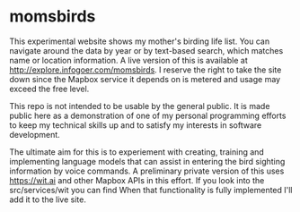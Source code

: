 # momsbirds

This experimental website shows my mother's birding life list. You can navigate around the data by year or by text-based search, which matches name or location information. A live version of this is available at http://explore.infogoer.com/momsbirds. I reserve the right to take the site down since the Mapbox service it depends on is metered and usage may exceed the free level.

This repo is not intended to be usable by the general public. It is made public here as a demonstration of one of my personal programming efforts to keep my technical skills up and to satisfy my interests in software development.

The ultimate aim for this is to experiement with creating, training and implementing language models that can assist in entering the bird sighting information by voice commands. A preliminary private version of this uses https://wit.ai and other Mapbox APIs in this effort. If you look into the src/services/wit you can find  When that functionality is fully implemented I'll add it to the live site.
